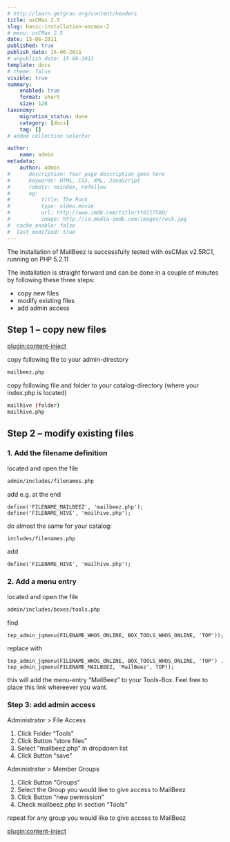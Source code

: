 ```yaml
---
# http://learn.getgrav.org/content/headers
title: osCMax 2.5
slug: basic-installation-oscmax-2
# menu: osCMax 2.5
date: 15-06-2011
published: true
publish_date: 15-06-2011
# unpublish_date: 15-06-2011
template: docs
# theme: false
visible: true
summary:
    enabled: true
    format: short
    size: 128
taxonomy:
    migration_status: done
    category: [docs]
    tag: []
# added collection selector

author:
    name: admin
metadata:
    author: admin
#      description: Your page description goes here
#      keywords: HTML, CSS, XML, JavaScript
#      robots: noindex, nofollow
#      og:
#          title: The Rock
#          type: video.movie
#          url: http://www.imdb.com/title/tt0117500/
#          image: http://ia.media-imdb.com/images/rock.jpg
#  cache_enable: false
#  last_modified: true
---
```


The Installation of MailBeez is successfully tested with osCMax v2.5RC1, running on PHP 5.2.11

The installation is straight forward and can be done in a couple of minutes by following these three steps:

- copy new files
- modify existing files
- add admin access

## Step 1 – copy new files

[plugin:content-inject](/content_blocks/download_installer)


copy following file to your admin-directory

```bash
mailbeez.php
```


copy following file and folder to your catalog-directory (where your index.php is located)

```bash
mailhive (folder)
mailhive.php
```

## Step 2 – modify existing files

### 1. Add the filename definition

located and open the file

```bash
admin/includes/filenames.php
```

add e.g. at the end

```
define('FILENAME_MAILBEEZ', 'mailbeez.php');
define('FILENAME_HIVE', 'mailhive.php');
```

do almost the same for your catalog:

```bash
includes/filenames.php

```


add

```
define('FILENAME_HIVE', 'mailhive.php');
```


### 2. Add a menu entry

located and open the file

```bash
admin/includes/boxes/tools.php

```

find

```
tep_admin_jqmenu(FILENAME_WHOS_ONLINE, BOX_TOOLS_WHOS_ONLINE, 'TOP'));

```


replace with

```
tep_admin_jqmenu(FILENAME_WHOS_ONLINE, BOX_TOOLS_WHOS_ONLINE, 'TOP') . tep_admin_jqmenu(FILENAME_MAILBEEZ, 'MailBeez', TOP));

```



this will add the menu-entry “MailBeez” to your Tools-Box. Feel free to place this link whereever you want.

### Step 3: add admin access

Administrator > File Access

1. Click Folder “Tools”
2. Click Button “store files”
3. Select “mailbeez.php” in dropdown list
4. Click Button “save”

Administrator > Member Groups

1. Click Button “Groups”
2. Select the Group you would like to give access to MailBeez
3. Click Button “new permission”
4. Check mailbeez.php in section “Tools”

repeat for any group you would like to give access to MailBeez

[plugin:content-inject](/content_blocks/run_installer)